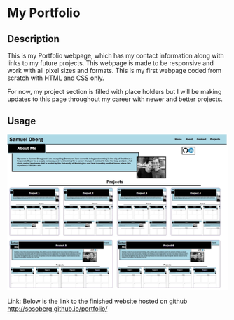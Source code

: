# My Portfolio

## Description
This is my Portfolio webpage, which has my contact information along with links to my future projects. This webpage is made to be responsive and work with all pixel sizes and formats. This is my first webpage coded from scratch with HTML and CSS only. 

For now, my project section is filled with place holders but I will be making updates to this page throughout my career with newer and better projects. 


## Usage

![alt text](assets/images/project.jpeg "Screen Shot of the Finished website")

Link: Below is the link to the finished website hosted on github
<http://sosoberg.github.io/portfolio/>